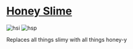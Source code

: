 # [Honey Slime](https://www.dropbox.com/s/ksf2qwpgehekogx/honey_slime.mcpack?dl=1)

![hsi](https://vanillatweaks.net/assets/resources/icons/resourcepacks/1.15/HoneySlimes.png?v1) ![hsp](https://vanillatweaks.net/assets/resources/previews/resourcepacks/1.15/HoneySlimes.png?v1)

Replaces all things slimy with all things honey-y
